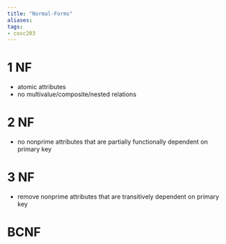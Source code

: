 ```yaml
---
title: "Normal-Forms"
aliases: 
tags: 
- cosc203
---
```



# 1 NF
- atomic attributes
- no multivalue/composite/nested relations

# 2 NF
- no nonprime attributes that are partially functionally dependent on primary key

# 3 NF
- remove nonprime attributes that are transitively dependent on primary key

# BCNF
